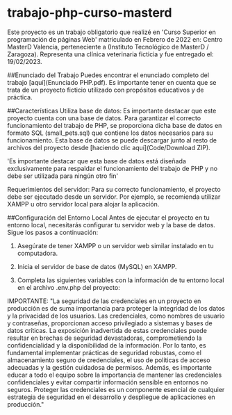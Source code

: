 # trabajo-php-curso-masterd
Este proyecto es un trabajo obligatorio que realizé en 'Curso Superior en programación de páginas Web' matriculado en Febrero de 2022 en: Centro MasterD Valencia, perteneciente a (Instituto Tecnológico de MasterD / Zaragoza). Representa una clínica veterinaria ficticia y fue entregado el: 19/02/2023.

##Enunciado del Trabajo
Puedes encontrar el enunciado completo del trabajo [aquí](Enunciado PHP.pdf).
Es importante tener en cuenta que se trata de un proyecto ficticio utilizado con propósitos educativos y de práctica.

##Características
Utiliza base de datos:
Es importante destacar que este proyecto cuenta con una base de datos. Para garantizar el correcto funcionamiento del trabajo de PHP, se proporciona dicha base de datos en formato SQL (small_pets.sql) que contiene los datos necesarios para su funcionamiento. Esta base de datos se puede descargar junto al resto de archivos del proyecto desde [haciendo clic aquí](Code/Download ZIP).

'Es importante destacar que esta base de datos está diseñada exclusivamente para respaldar el funcionamiento del trabajo de PHP y no debe ser utilizada para ningún otro fin'

Requerimientos del servidor:
Para su correcto funcionamiento, el proyecto debe ser ejecutado desde un servidor. Por ejemplo, se recomienda utilizar XAMPP u otro servidor local para alojar la aplicación.

##Configuración del Entorno Local
Antes de ejecutar el proyecto en tu entorno local, necesitarás configurar tu servidor web y la base de datos. Sigue los pasos a continuación:

1. Asegúrate de tener XAMPP o un servidor web similar instalado en tu computadora.

2. Inicia el servidor de base de datos (MySQL) en XAMPP.

3. Completa las siguientes variables con la información de tu entorno local en el archivo .env.php del proyecto:

<?php
   const SERVIDOR = "localhost"; #// Manten 'localhost' si es local o cambialo por la dirección del servidor de tu base de datos.
   const BD = "small_pets"; #// Manten este 'nombre_base_de_datos' proporcionado en el repositorio para su correcta importación y funcionamiento.
   const USUARIO = "nombre_usuario"; #// Cambia 'nombre_usuario' por el nombre de usuario de tu base de datos.
   const PASSWORD = "contraseña"; #// Cambia 'contraseña' por la contraseña de tu base de datos.
?>

IMPORTANTE:
"La seguridad de las credenciales en un proyecto en producción es de suma importancia para proteger la integridad de los datos y la privacidad de los usuarios. Las credenciales, como nombres de usuario y contraseñas, proporcionan acceso privilegiado a sistemas y bases de datos críticas. La exposición inadvertida de estas credenciales puede resultar en brechas de seguridad devastadoras, comprometiendo la confidencialidad y la disponibilidad de la información. Por lo tanto, es fundamental implementar prácticas de seguridad robustas, como el almacenamiento seguro de credenciales, el uso de políticas de acceso adecuadas y la gestión cuidadosa de permisos. Además, es importante educar a todo el equipo sobre la importancia de mantener las credenciales confidenciales y evitar compartir información sensible en entornos no seguros. Proteger las credenciales es un componente esencial de cualquier estrategia de seguridad en el desarrollo y despliegue de aplicaciones en producción."
